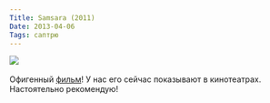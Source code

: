 ```yaml
---
Title: Samsara (2011)
Date: 2013-04-06
Tags: саптрю
---
```


<div class="text"><img src="https://dl.dropbox.com/u/140528/site/samsara.jpg" /><br /><br />
Офигенный <a href="http://www.imdb.com/title/tt0770802/">фильм</a>! У нас его сейчас показывают в кинотеатрах. Настоятельно рекомендую!</div>